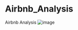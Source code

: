 # Airbnb_Analysis
Airbnb Analysis
![image](https://github.com/iamsandeeprSand/Airbnb_Analysis/assets/139530620/26aedaf8-194c-40b9-8918-220257955062)
